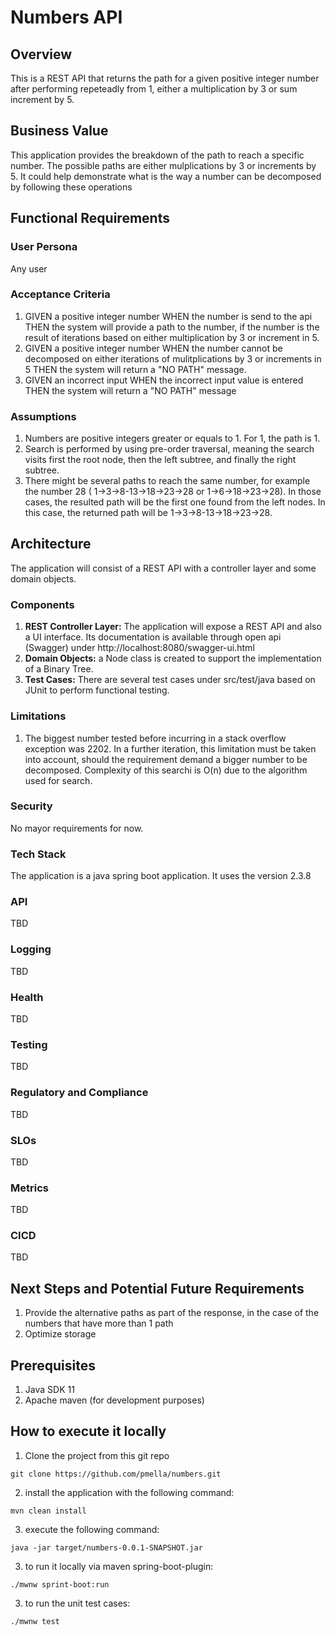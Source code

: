 # Numbers API


## Overview
This is a REST API that returns the path for a given positive integer number after performing repeteadly from 1, either a multiplication by 3 or sum increment by 5.

## Business Value
This application provides the breakdown of the path to reach a specific number. The possible paths are either mulplications by 3 or increments by 5. It could help demonstrate what is the way a number can be decomposed by following these operations

## Functional Requirements

### User Persona
Any user 

### Acceptance Criteria
1.  GIVEN a positive integer number
    WHEN the number is send to the api
    THEN the system will provide a path to the number, if the number is the result of iterations based on either multiplication by 3 or increment in 5. 
2.  GIVEN a positive integer number
    WHEN the number cannot be decomposed on either iterations of mulitplications by 3 or increments in 5
    THEN the system will return a "NO PATH" message.
3.  GIVEN an incorrect input
    WHEN the incorrect input value is entered
    THEN the system will return a "NO PATH" message

### Assumptions
1. Numbers are positive integers greater or equals to 1. For 1, the path is 1.
2. Search is performed by using pre-order traversal, meaning the search visits first the root node, then the left subtree, and finally the right subtree.
3. There might be several paths to reach the same number, for example the number 28 ( 1->3->8-13->18->23->28 or 1->6->18->23->28). In those cases, the resulted path will be the first one found from the left nodes. In this case, the returned path will be 1->3->8-13->18->23->28. 

## Architecture

The application will consist of a REST API with a controller layer and some domain objects. 

### Components

1. **REST Controller Layer:** The application will expose a REST API and also a UI interface. Its documentation is available through open api (Swagger) under http://localhost:8080/swagger-ui.html 
2. **Domain Objects:** a Node class is created to support the implementation of a Binary Tree.
3. **Test Cases:** There are several test cases under src/test/java based on JUnit to perform functional testing. 


### Limitations
1. The biggest number tested before incurring in a stack overflow exception was 2202. In a further iteration, this limitation must be taken into account, should the requirement demand a bigger number to be decomposed. Complexity of this searchi is O(n) due to the algorithm used for search.

### Security
No mayor requirements for now.

### Tech Stack

The application is a java spring boot application. It uses the version 2.3.8 

### API
TBD
### Logging
TBD
### Health 
TBD
### Testing
TBD
### Regulatory and Compliance
TBD
### SLOs 
TBD
### Metrics
TBD
### CICD
TBD

## Next Steps and Potential Future Requirements
1. Provide the alternative paths as part of the response, in the case of the numbers that have more than 1 path
2. Optimize storage


## Prerequisites
1. Java SDK 11
2. Apache maven (for development purposes)

## How to execute it locally
1. Clone the project from this git repo 
```
git clone https://github.com/pmella/numbers.git
```
2. install the application with the following command:
```
mvn clean install
```
3. execute the following command:
```
java -jar target/numbers-0.0.1-SNAPSHOT.jar
```

3. to run it locally via maven spring-boot-plugin:
```
./mwnw sprint-boot:run
```

3. to run the unit test cases:
```
./mwnw test
```



